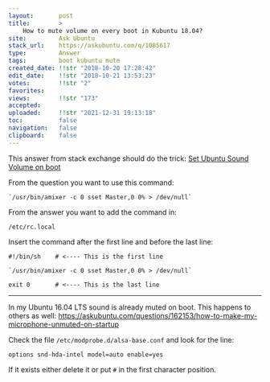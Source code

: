 ```yaml
---
layout:       post
title:        >
    How to mute volume on every boot in Kubuntu 18.04?
site:         Ask Ubuntu
stack_url:    https://askubuntu.com/q/1085617
type:         Answer
tags:         boot kubuntu mute
created_date: !!str "2018-10-20 17:28:42"
edit_date:    !!str "2018-10-21 13:53:23"
votes:        !!str "2"
favorites:    
views:        !!str "173"
accepted:     
uploaded:     !!str "2021-12-31 19:13:18"
toc:          false
navigation:   false
clipboard:    false
---
```


This answer from stack exchange should do the trick: [Set Ubuntu Sound Volume on boot][1]

From the question you want to use this command:

``` 
`/usr/bin/amixer -c 0 sset Master,0 0% > /dev/null`

```

From the answer you want to add the command in:

``` 
/etc/rc.local

```

Insert the command after the first line and before the last line:

``` 
#!/bin/sh    # <---- This is the first line

`/usr/bin/amixer -c 0 sset Master,0 0% > /dev/null`

exit 0       # <---- This is the last line

```


----------

In my Ubuntu 16.04 LTS sound is already muted on boot. This happens to others as well: https://askubuntu.com/questions/162153/how-to-make-my-microphone-unmuted-on-startup

Check the file `/etc/modprobe.d/alsa-base.conf` and look for the line:

``` 
options snd-hda-intel model=auto enable=yes

```

If it exists either delete it or put `#` in the first character position.

  [1]: https://stackoverflow.com/questions/414894/set-ubuntu-sound-volume-on-boot
